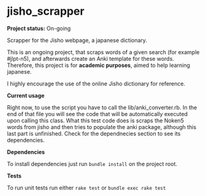 # jisho_scrapper

**Project status:** On-going

Scrapper for the Jisho webpage, a japanese dictionary.

This is an ongoing project, that scraps words of a given search (for example #jlpt-n5), and afterwards create an Anki template for these words. Therefore, this project is for **academic purposes**, aimed to help learning japanese. 

I highly encourage the use of the online Jisho dictionary for reference.

**Current usage**

Right now, to use the script you have to call the lib/anki_converter.rb. In the end of that file you will see the code that will be automatically executed upon calling this class. What this test code does is scraps the Noken5 words from jisho and then tries to populate the anki package, although this last part is unfinished. Check for the dependnecies section to see its dependencies.

**Dependencies**

To install dependencies just run `bundle install` on the project root.

**Tests**

To run unit tests run either `rake test` or `bundle exec rake test`
